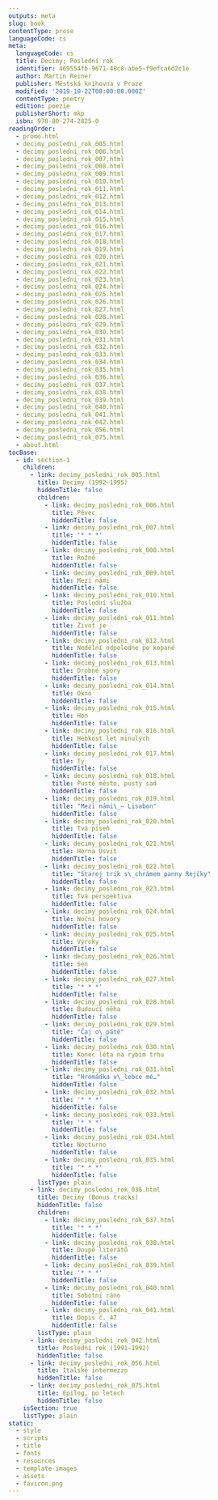 ```yaml
---
outputs: meta
slug: book
contentType: prose
languageCode: cs
meta:
  languageCode: cs
  title: Decimy; Poslední rok
  identifier: 469554fb-9671-48c8-abe5-f9efca6d2c1e
  author: Martin Reiner
  publisher: Městská knihovna v Praze
  modified: '2019-10-22T00:00:00.000Z'
  contentType: poetry
  edition: poezie
  publisherShort: mkp
  isbn: 978-80-274-2825-0
readingOrder:
  - promo.html
  - decimy_posledni_rok_005.html
  - decimy_posledni_rok_006.html
  - decimy_posledni_rok_007.html
  - decimy_posledni_rok_008.html
  - decimy_posledni_rok_009.html
  - decimy_posledni_rok_010.html
  - decimy_posledni_rok_011.html
  - decimy_posledni_rok_012.html
  - decimy_posledni_rok_013.html
  - decimy_posledni_rok_014.html
  - decimy_posledni_rok_015.html
  - decimy_posledni_rok_016.html
  - decimy_posledni_rok_017.html
  - decimy_posledni_rok_018.html
  - decimy_posledni_rok_019.html
  - decimy_posledni_rok_020.html
  - decimy_posledni_rok_021.html
  - decimy_posledni_rok_022.html
  - decimy_posledni_rok_023.html
  - decimy_posledni_rok_024.html
  - decimy_posledni_rok_025.html
  - decimy_posledni_rok_026.html
  - decimy_posledni_rok_027.html
  - decimy_posledni_rok_028.html
  - decimy_posledni_rok_029.html
  - decimy_posledni_rok_030.html
  - decimy_posledni_rok_031.html
  - decimy_posledni_rok_032.html
  - decimy_posledni_rok_033.html
  - decimy_posledni_rok_034.html
  - decimy_posledni_rok_035.html
  - decimy_posledni_rok_036.html
  - decimy_posledni_rok_037.html
  - decimy_posledni_rok_038.html
  - decimy_posledni_rok_039.html
  - decimy_posledni_rok_040.html
  - decimy_posledni_rok_041.html
  - decimy_posledni_rok_042.html
  - decimy_posledni_rok_056.html
  - decimy_posledni_rok_075.html
  - about.html
tocBase:
  - id: section-1
    children:
      - link: decimy_posledni_rok_005.html
        title: Decimy (1992–1995)
        hiddenTitle: false
        children:
          - link: decimy_posledni_rok_006.html
            title: Pěvec
            hiddenTitle: false
          - link: decimy_posledni_rok_007.html
            title: '* * *'
            hiddenTitle: false
          - link: decimy_posledni_rok_008.html
            title: Rožně
            hiddenTitle: false
          - link: decimy_posledni_rok_009.html
            title: Mezi námi
            hiddenTitle: false
          - link: decimy_posledni_rok_010.html
            title: Poslední služba
            hiddenTitle: false
          - link: decimy_posledni_rok_011.html
            title: Život je
            hiddenTitle: false
          - link: decimy_posledni_rok_012.html
            title: Nedělní odpoledne po kopané
            hiddenTitle: false
          - link: decimy_posledni_rok_013.html
            title: Drobné spory
            hiddenTitle: false
          - link: decimy_posledni_rok_014.html
            title: Okno
            hiddenTitle: false
          - link: decimy_posledni_rok_015.html
            title: Hon
            hiddenTitle: false
          - link: decimy_posledni_rok_016.html
            title: Hebkost let minulých
            hiddenTitle: false
          - link: decimy_posledni_rok_017.html
            title: Ty
            hiddenTitle: false
          - link: decimy_posledni_rok_018.html
            title: Pusté město, pustý sad
            hiddenTitle: false
          - link: decimy_posledni_rok_019.html
            title: "Mezi námi\_— Lisabon"
            hiddenTitle: false
          - link: decimy_posledni_rok_020.html
            title: Tvá píseň
            hiddenTitle: false
          - link: decimy_posledni_rok_021.html
            title: Herna Úsvit
            hiddenTitle: false
          - link: decimy_posledni_rok_022.html
            title: "Starej trik s\_chrámem panny Rejčky"
            hiddenTitle: false
          - link: decimy_posledni_rok_023.html
            title: Tvá perspektiva
            hiddenTitle: false
          - link: decimy_posledni_rok_024.html
            title: Noční hovory
            hiddenTitle: false
          - link: decimy_posledni_rok_025.html
            title: Výroky
            hiddenTitle: false
          - link: decimy_posledni_rok_026.html
            title: Sen
            hiddenTitle: false
          - link: decimy_posledni_rok_027.html
            title: '* * *'
            hiddenTitle: false
          - link: decimy_posledni_rok_028.html
            title: Budoucí něha
            hiddenTitle: false
          - link: decimy_posledni_rok_029.html
            title: "Čaj o\_páté"
            hiddenTitle: false
          - link: decimy_posledni_rok_030.html
            title: Konec léta na rybím trhu
            hiddenTitle: false
          - link: decimy_posledni_rok_031.html
            title: "Hromádka v\_lebce mé…"
            hiddenTitle: false
          - link: decimy_posledni_rok_032.html
            title: '* * *'
            hiddenTitle: false
          - link: decimy_posledni_rok_033.html
            title: '* * *'
            hiddenTitle: false
          - link: decimy_posledni_rok_034.html
            title: Nocturno
            hiddenTitle: false
          - link: decimy_posledni_rok_035.html
            title: '* * *'
            hiddenTitle: false
        listType: plain
      - link: decimy_posledni_rok_036.html
        title: Decimy (Bonus tracks)
        hiddenTitle: false
        children:
          - link: decimy_posledni_rok_037.html
            title: '* * *'
            hiddenTitle: false
          - link: decimy_posledni_rok_038.html
            title: Doupě literátů
            hiddenTitle: false
          - link: decimy_posledni_rok_039.html
            title: '* * *'
            hiddenTitle: false
          - link: decimy_posledni_rok_040.html
            title: Sobotní ráno
            hiddenTitle: false
          - link: decimy_posledni_rok_041.html
            title: Dopis č. 47
            hiddenTitle: false
        listType: plain
      - link: decimy_posledni_rok_042.html
        title: Poslední rok (1991–1992)
        hiddenTitle: false
      - link: decimy_posledni_rok_056.html
        title: Italské intermezzo
        hiddenTitle: false
      - link: decimy_posledni_rok_075.html
        title: Epilog, po letech
        hiddenTitle: false
    isSection: true
    listType: plain
static:
  - style
  - scripts
  - title
  - fonts
  - resources
  - template-images
  - assets
  - favicon.png
---
```

